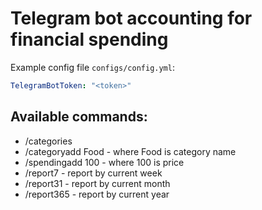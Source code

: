 # Telegram bot accounting for financial spending

Example config file ```configs/config.yml```: 

```yaml
TelegramBotToken: "<token>"
```
## Available commands:
- /categories
- /categoryadd Food - where Food is category name
- /spendingadd 100 - where 100 is price
- /report7 - report by current week
- /report31 - report by current month
- /report365 - report by current year
